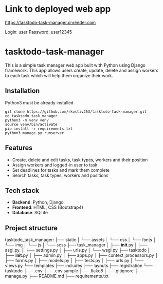 # Link to deployed web app

https://tasktodo-task-manager.onrender.com

Login: user
Password: user12345

# tasktodo-task-manager

This is a simple task manager web app built with Python using Django framework. This app 
allows users create, update, delete and assign workers to each task which will help them organize their work.

## Installation 

Python3 must be already installed
```shell
git clone https://github.com/rkostiv253/tasktodo-task-manager.git
cd tasktodo_task_manager
python3 -m venv venv
source venv/bin/activate
pip install -r requirements.txt
python3 manage.py runserver
```
## Features

- Create, delete and edit tasks, task types, workers and their position
- Assign workers and logged-in user to task
- Set deadlines for tasks and mark them complete
- Search tasks, task types, workers and positions

## Tech stack

- **Backend**: Python, Django
- **Frontend**: HTML, CSS (Bootstrap4)
- **Database**: SQLite

## Project structure

tasktodo_task_manager:
├── static
│   └── assets
│       └── css
│       └── fonts
│       └── img
│       └── js
│       └── scss
├── task_manager
│   ├── __init__.py
│   ├── asgi.py.
│   ├── settings.py
│   ├── urls.py
│   └── wsgi.py
├── tasktodo
│   ├── __init__.py
│   ├── admin.py
│   ├── apps.py
│   ├── context_processors.py
│   ├── forms.py
│   ├── models.py
│   ├── tests.py
│   ├── urls.py
│   └── views.py
└── templates
    ├── includes
    ├── layouts
    ├── registration
    └── tasktodo
├── .env
├── .env.sample
├── .flake8
├── .gitignore
├── manage.py
├── README.md
├── requirements.txt
